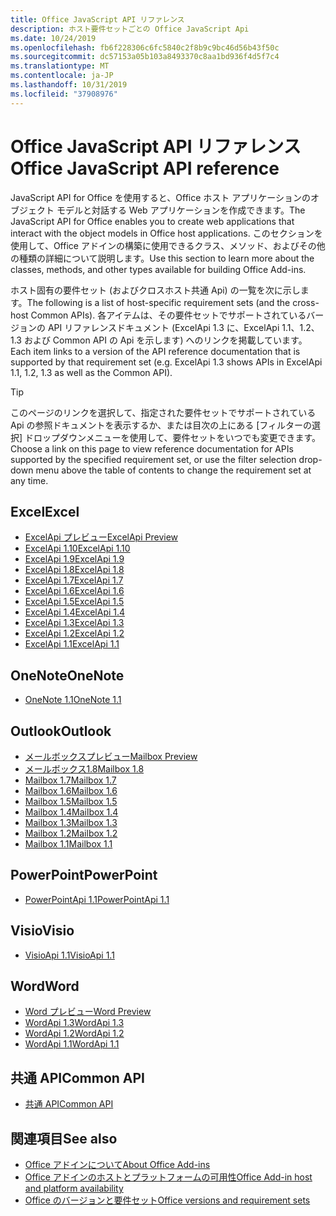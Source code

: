 ```yaml
---
title: Office JavaScript API リファレンス
description: ホスト要件セットごとの Office JavaScript Api
ms.date: 10/24/2019
ms.openlocfilehash: fb6f228306c6fc5840c2f8b9c9bc46d56b43f50c
ms.sourcegitcommit: dc57153a05b103a8493370c8aa1bd936f4d5f7c4
ms.translationtype: MT
ms.contentlocale: ja-JP
ms.lasthandoff: 10/31/2019
ms.locfileid: "37908976"
---
```

# <a name="office-javascript-api-reference"></a><span data-ttu-id="6e4ca-103">Office JavaScript API リファレンス</span><span class="sxs-lookup"><span data-stu-id="6e4ca-103">Office JavaScript API reference</span></span>

<span data-ttu-id="6e4ca-104">JavaScript API for Office を使用すると、Office ホスト アプリケーションのオブジェクト モデルと対話する Web アプリケーションを作成できます。</span><span class="sxs-lookup"><span data-stu-id="6e4ca-104">The JavaScript API for Office enables you to create web applications that interact with the object models in Office host applications.</span></span> <span data-ttu-id="6e4ca-105">このセクションを使用して、Office アドインの構築に使用できるクラス、メソッド、およびその他の種類の詳細について説明します。</span><span class="sxs-lookup"><span data-stu-id="6e4ca-105">Use this section to learn more about the classes, methods, and other types available for building Office Add-ins.</span></span>

<span data-ttu-id="6e4ca-106">ホスト固有の要件セット (およびクロスホスト共通 Api) の一覧を次に示します。</span><span class="sxs-lookup"><span data-stu-id="6e4ca-106">The following is a list of host-specific requirement sets (and the cross-host Common APIs).</span></span> <span data-ttu-id="6e4ca-107">各アイテムは、その要件セットでサポートされているバージョンの API リファレンスドキュメント (ExcelApi 1.3 に、ExcelApi 1.1、1.2、1.3 および Common API の Api を示します) へのリンクを掲載しています。</span><span class="sxs-lookup"><span data-stu-id="6e4ca-107">Each item links to a version of the API reference documentation that is supported by that requirement set (e.g. ExcelApi 1.3 shows APIs in ExcelApi 1.1, 1.2, 1.3 as well as the Common API).</span></span>

> [!TIP]
> <span data-ttu-id="6e4ca-108">このページのリンクを選択して、指定された要件セットでサポートされている Api の参照ドキュメントを表示するか、または目次の上にある [フィルターの選択] ドロップダウンメニューを使用して、要件セットをいつでも変更できます。</span><span class="sxs-lookup"><span data-stu-id="6e4ca-108">Choose a link on this page to view reference documentation for APIs supported by the specified requirement set, or use the filter selection drop-down menu above the table of contents to change the requirement set at any time.</span></span>

## <a name="excel"></a><span data-ttu-id="6e4ca-109">Excel</span><span class="sxs-lookup"><span data-stu-id="6e4ca-109">Excel</span></span>

- [<span data-ttu-id="6e4ca-110">ExcelApi プレビュー</span><span class="sxs-lookup"><span data-stu-id="6e4ca-110">ExcelApi Preview</span></span>](/javascript/api/excel?view=excel-js-preview)
- [<span data-ttu-id="6e4ca-111">ExcelApi 1.10</span><span class="sxs-lookup"><span data-stu-id="6e4ca-111">ExcelApi 1.10</span></span>](/javascript/api/excel?view=excel-js-1.10)
- [<span data-ttu-id="6e4ca-112">ExcelApi 1.9</span><span class="sxs-lookup"><span data-stu-id="6e4ca-112">ExcelApi 1.9</span></span>](/javascript/api/excel?view=excel-js-1.9)
- [<span data-ttu-id="6e4ca-113">ExcelApi 1.8</span><span class="sxs-lookup"><span data-stu-id="6e4ca-113">ExcelApi 1.8</span></span>](/javascript/api/excel?view=excel-js-1.8)
- [<span data-ttu-id="6e4ca-114">ExcelApi 1.7</span><span class="sxs-lookup"><span data-stu-id="6e4ca-114">ExcelApi 1.7</span></span>](/javascript/api/excel?view=excel-js-1.7)
- [<span data-ttu-id="6e4ca-115">ExcelApi 1.6</span><span class="sxs-lookup"><span data-stu-id="6e4ca-115">ExcelApi 1.6</span></span>](/javascript/api/excel?view=excel-js-1.6)
- [<span data-ttu-id="6e4ca-116">ExcelApi 1.5</span><span class="sxs-lookup"><span data-stu-id="6e4ca-116">ExcelApi 1.5</span></span>](/javascript/api/excel?view=excel-js-1.5)
- [<span data-ttu-id="6e4ca-117">ExcelApi 1.4</span><span class="sxs-lookup"><span data-stu-id="6e4ca-117">ExcelApi 1.4</span></span>](/javascript/api/excel?view=excel-js-1.4)
- [<span data-ttu-id="6e4ca-118">ExcelApi 1.3</span><span class="sxs-lookup"><span data-stu-id="6e4ca-118">ExcelApi 1.3</span></span>](/javascript/api/excel?view=excel-js-1.3)
- [<span data-ttu-id="6e4ca-119">ExcelApi 1.2</span><span class="sxs-lookup"><span data-stu-id="6e4ca-119">ExcelApi 1.2</span></span>](/javascript/api/excel?view=excel-js-1.2)
- [<span data-ttu-id="6e4ca-120">ExcelApi 1.1</span><span class="sxs-lookup"><span data-stu-id="6e4ca-120">ExcelApi 1.1</span></span>](/javascript/api/excel?view=excel-js-1.1)

## <a name="onenote"></a><span data-ttu-id="6e4ca-121">OneNote</span><span class="sxs-lookup"><span data-stu-id="6e4ca-121">OneNote</span></span>

- [<span data-ttu-id="6e4ca-122">OneNote 1.1</span><span class="sxs-lookup"><span data-stu-id="6e4ca-122">OneNote 1.1</span></span>](/javascript/api/onenote?view=onenote-js-1.1)

## <a name="outlook"></a><span data-ttu-id="6e4ca-123">Outlook</span><span class="sxs-lookup"><span data-stu-id="6e4ca-123">Outlook</span></span>

- [<span data-ttu-id="6e4ca-124">メールボックスプレビュー</span><span class="sxs-lookup"><span data-stu-id="6e4ca-124">Mailbox Preview</span></span>](/javascript/api/outlook?view=outlook-js-preview)
- [<span data-ttu-id="6e4ca-125">メールボックス1.8</span><span class="sxs-lookup"><span data-stu-id="6e4ca-125">Mailbox 1.8</span></span>](/javascript/api/outlook?view=outlook-js-1.8)
- [<span data-ttu-id="6e4ca-126">Mailbox 1.7</span><span class="sxs-lookup"><span data-stu-id="6e4ca-126">Mailbox 1.7</span></span>](/javascript/api/outlook?view=outlook-js-1.7)
- [<span data-ttu-id="6e4ca-127">Mailbox 1.6</span><span class="sxs-lookup"><span data-stu-id="6e4ca-127">Mailbox 1.6</span></span>](/javascript/api/outlook?view=outlook-js-1.6)
- [<span data-ttu-id="6e4ca-128">Mailbox 1.5</span><span class="sxs-lookup"><span data-stu-id="6e4ca-128">Mailbox 1.5</span></span>](/javascript/api/outlook?view=outlook-js-1.5)
- [<span data-ttu-id="6e4ca-129">Mailbox 1.4</span><span class="sxs-lookup"><span data-stu-id="6e4ca-129">Mailbox 1.4</span></span>](/javascript/api/outlook?view=outlook-js-1.4)
- [<span data-ttu-id="6e4ca-130">Mailbox 1.3</span><span class="sxs-lookup"><span data-stu-id="6e4ca-130">Mailbox 1.3</span></span>](/javascript/api/outlook?view=outlook-js-1.3)
- [<span data-ttu-id="6e4ca-131">Mailbox 1.2</span><span class="sxs-lookup"><span data-stu-id="6e4ca-131">Mailbox 1.2</span></span>](/javascript/api/outlook?view=outlook-js-1.2)
- [<span data-ttu-id="6e4ca-132">Mailbox 1.1</span><span class="sxs-lookup"><span data-stu-id="6e4ca-132">Mailbox 1.1</span></span>](/javascript/api/outlook?view=outlook-js-1.1)

## <a name="powerpoint"></a><span data-ttu-id="6e4ca-133">PowerPoint</span><span class="sxs-lookup"><span data-stu-id="6e4ca-133">PowerPoint</span></span>

- [<span data-ttu-id="6e4ca-134">PowerPointApi 1.1</span><span class="sxs-lookup"><span data-stu-id="6e4ca-134">PowerPointApi 1.1</span></span>](/javascript/api/powerpoint?view=powerpoint-js-1.1)

## <a name="visio"></a><span data-ttu-id="6e4ca-135">Visio</span><span class="sxs-lookup"><span data-stu-id="6e4ca-135">Visio</span></span>

- [<span data-ttu-id="6e4ca-136">VisioApi 1.1</span><span class="sxs-lookup"><span data-stu-id="6e4ca-136">VisioApi 1.1</span></span>](/javascript/api/visio?view=visio-js-1.1)

## <a name="word"></a><span data-ttu-id="6e4ca-137">Word</span><span class="sxs-lookup"><span data-stu-id="6e4ca-137">Word</span></span>

- [<span data-ttu-id="6e4ca-138">Word プレビュー</span><span class="sxs-lookup"><span data-stu-id="6e4ca-138">Word Preview</span></span>](/javascript/api/word?view=word-js-preview)
- [<span data-ttu-id="6e4ca-139">WordApi 1.3</span><span class="sxs-lookup"><span data-stu-id="6e4ca-139">WordApi 1.3</span></span>](/javascript/api/word?view=word-js-1.3)
- [<span data-ttu-id="6e4ca-140">WordApi 1.2</span><span class="sxs-lookup"><span data-stu-id="6e4ca-140">WordApi 1.2</span></span>](/javascript/api/word?view=word-js-1.2)
- [<span data-ttu-id="6e4ca-141">WordApi 1.1</span><span class="sxs-lookup"><span data-stu-id="6e4ca-141">WordApi 1.1</span></span>](/javascript/api/word?view=word-js-1.1)

## <a name="common-api"></a><span data-ttu-id="6e4ca-142">共通 API</span><span class="sxs-lookup"><span data-stu-id="6e4ca-142">Common API</span></span>

- [<span data-ttu-id="6e4ca-143">共通 API</span><span class="sxs-lookup"><span data-stu-id="6e4ca-143">Common API</span></span>](/javascript/api/office?view=common-js)

## <a name="see-also"></a><span data-ttu-id="6e4ca-144">関連項目</span><span class="sxs-lookup"><span data-stu-id="6e4ca-144">See also</span></span>

- [<span data-ttu-id="6e4ca-145">Office アドインについて</span><span class="sxs-lookup"><span data-stu-id="6e4ca-145">About Office Add-ins</span></span>](/office/dev/add-ins/overview)
- [<span data-ttu-id="6e4ca-146">Office アドインのホストとプラットフォームの可用性</span><span class="sxs-lookup"><span data-stu-id="6e4ca-146">Office Add-in host and platform availability</span></span>](/office/dev/add-ins/overview/office-add-in-availability)
- [<span data-ttu-id="6e4ca-147">Office のバージョンと要件セット</span><span class="sxs-lookup"><span data-stu-id="6e4ca-147">Office versions and requirement sets</span></span>](/office/dev/add-ins/develop/office-versions-and-requirement-sets)

